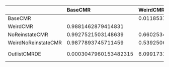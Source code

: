 |                     | BaseCMR               | WeirdCMR             | NoReinstateCMR         | WeirdNoReinstateCMR   | OutlistCMRDE       |
|:--------------------|:----------------------|:---------------------|:-----------------------|:----------------------|:-------------------|
| BaseCMR             |                       | 0.011853712058516947 | 0.007247849685136102   | 0.012210625428854123  | 0.9996952039846518 |
| WeirdCMR            | 0.9881462879414831    |                      | 0.33974651012291335    | 0.4607493193733744    | 0.9999993900826833 |
| NoReinstateCMR      | 0.9927521503148639    | 0.6602534898770867   |                        | 0.6340989573038773    | 0.9999894526324153 |
| WeirdNoReinstateCMR | 0.9877893745711459    | 0.5392506806266256   | 0.3659010426961227     |                       | 0.9999982189592076 |
| OutlistCMRDE        | 0.0003047960153482315 | 6.09917316586724e-07 | 1.0547367584638425e-05 | 1.781040792387375e-06 |                    |